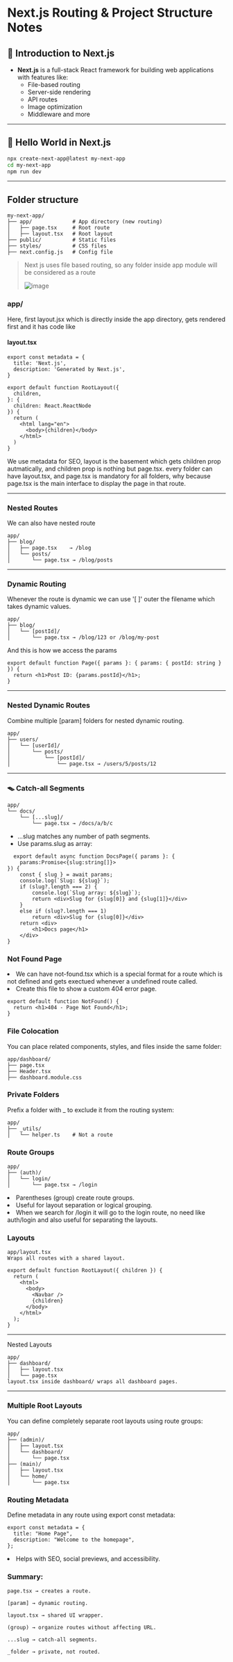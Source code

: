 # Next.js Routing & Project Structure Notes

## 📘 Introduction to Next.js

- **Next.js** is a full-stack React framework for building web applications with features like:
  - File-based routing
  - Server-side rendering
  - API routes
  - Image optimization
  - Middleware and more

---

## 👋 Hello World in Next.js

```bash
npx create-next-app@latest my-next-app
cd my-next-app
npm run dev
```
---

## Folder structure

```
my-next-app/
├── app/             # App directory (new routing)
│   ├── page.tsx     # Root route
│   ├── layout.tsx   # Root layout
├── public/          # Static files
├── styles/          # CSS files
├── next.config.js   # Config file
```

>Next js uses file based routing, so any folder inside app module will be considered as a route
>
>![image](https://github.com/user-attachments/assets/4cee031e-378d-4d60-a659-1aedb28d5261)


### app/
Here, first layout.jsx which is directly inside the app directory, gets rendered first and it has code like 
#### layout.tsx 
```
export const metadata = {
  title: 'Next.js',
  description: 'Generated by Next.js',
}

export default function RootLayout({
  children,
}: {
  children: React.ReactNode
}) {
  return (
    <html lang="en">
      <body>{children}</body>
    </html>
  )
}

```

We use metadata for SEO, layout is the basement which gets children prop autmatically, and children prop is nothing but page.tsx.
every folder can have layout.tsx, and page.tsx is mandatory for all folders, why because page.tsx is the main interface to display the page in that route.

---
### Nested Routes

 We can also have nested route

```
app/
├── blog/
│   ├── page.tsx    → /blog
│   └── posts/
│       └── page.tsx → /blog/posts
```
---
### Dynamic Routing

Whenever the route is dynamic we can use '[ ]' outer the filename which takes dynamic values. 

```
app/
├── blog/
│   └── [postId]/
│       └── page.tsx → /blog/123 or /blog/my-post
```

And this is how we access the params

```
export default function Page({ params }: { params: { postId: string } }) {
  return <h1>Post ID: {params.postId}</h1>;
}

```

---

### Nested Dynamic Routes

Combine multiple [param] folders for nested dynamic routing.

```
app/
├── users/
│   └── [userId]/
│       └── posts/
│           └── [postId]/
│               └── page.tsx → /users/5/posts/12
```

---

### 🪤 Catch-all Segments

```
app/
└── docs/
    └── [...slug]/
        └── page.tsx → /docs/a/b/c

```
<ul>
  <li>...slug matches any number of path segments.</li>
  <li>Use params.slug as array:</li>
</ul>

```
  export default async function DocsPage({ params }: {
    params:Promise<{slug:string[]}>
}) {
    const { slug } = await params;
    console.log(`Slug: ${slug}`);
    if (slug?.length === 2) {
        console.log(`Slug array: ${slug}`);
        return <div>Slug for {slug[0]} and {slug[1]}</div>
    }
    else if (slug?.length === 1)
        return <div>Slug for {slug[0]}</div>
    return <div>
        <h1>Docs page</h1>
    </div>
}
```
### Not Found Page

<li>We can have not-found.tsx which is a special format for a route which is not defined and gets exectued whenever a undefined route called.</li>

<li>Create this file to show a custom 404 error page.</li>

```
export default function NotFound() {
  return <h1>404 - Page Not Found</h1>;
}
```

###  File Colocation
You can place related components, styles, and files inside the same folder:
```
app/dashboard/
├── page.tsx
├── Header.tsx
├── dashboard.module.css
```

### Private Folders
Prefix a folder with _ to exclude it from the routing system:

```
app/
├── _utils/
│   └── helper.ts    # Not a route
```

### Route Groups
```
app/
├── (auth)/
│   └── login/
│       └── page.tsx → /login
```
<li>Parentheses (group) create route groups.</li>

<li>Useful for layout separation or logical grouping.</li>

<li>When we search for /login it will go to the login route, no need like auth/login and also useful for separating the layouts.</li>

### Layouts
```
app/layout.tsx
Wraps all routes with a shared layout.

export default function RootLayout({ children }) {
  return (
    <html>
      <body>
        <Navbar />
        {children}
      </body>
    </html>
  );
}
```
---

Nested Layouts
```
app/
├── dashboard/
│   ├── layout.tsx
│   └── page.tsx
layout.tsx inside dashboard/ wraps all dashboard pages.
```

---

### Multiple Root Layouts
You can define completely separate root layouts using route groups:

```
app/
├── (admin)/
│   ├── layout.tsx
│   └── dashboard/
│       └── page.tsx
├── (main)/
│   ├── layout.tsx
│   └── home/
│       └── page.tsx
```

### Routing Metadata

Define metadata in any route using export const metadata:

```
export const metadata = {
  title: "Home Page",
  description: "Welcome to the homepage",
};
```

<li>Helps with SEO, social previews, and accessibility.</li>

### Summary:
```
page.tsx → creates a route.

[param] → dynamic routing.

layout.tsx → shared UI wrapper.

(group) → organize routes without affecting URL.

...slug → catch-all segments.

_folder → private, not routed.
```
